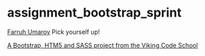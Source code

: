 assignment_bootstrap_sprint
===========================

<a href="https://github.com/ufarruh">Farruh Umarov</a>
Pick yourself up!

[A Bootstrap, HTM5 and SASS project from the Viking Code School](http://www.vikingcodeschool.com)
